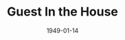 ---
title: Guest In the House
date: 1949-01-14
closing_date: 1949-01-21
layout: productions
playbill:
Theatre: Theatre Jacksonville
Venue: Little Theatre
cast:
- Ann Proctor: Alice Ahern
- Dan Proctor: LaMarr Wigg
- Evelyn Heath: Alma Jones Eddy
- Frank Dow: Don Heebner
- Rev. Shaw: Gene Patton
- Douglas Proctor: Gene Sayre
- Lee Proctor: Joan Pomeroy
- Tracy: June Stoy
- Hilda: Mathielde Colle
- Miriam Blake: Mickey M. Mills
- Mrs. Dow: Jean Heebner
- Pamela Rhodes: VerMelle McCarter
- Aunt Martha Proctor: Louise Royall Howarth
crew:
- Director: Paul E. Geisenhof
- Stage Manager: Carolina Rawls
- Assistant Stage Manager: Laurel Barton
- Set Design: Duke LeBrun
- Scene painting and construction:
  - Ed Keisling
  - Elmo Lehman
  - Karen O'Shaughnessy
- Properties: Ruth Buell
- Properties Assistant:
  - June Stoy
  - Peggy Connelly
  - Vonnie Patton
- Lighting controls:
  - Deborah Benson
  - Natalie Clarke
  - Su Hawkins
- Sound Technician:
  - Don Heebner
  - Elaine Singer
  - Gene Patton
  - Sue Miller
- Costume Assistant: Polly Clendenning
- Make-up assistant:
  - Ann Frankenberg
  - Betty Jane Mizelle
  - Jane Porter
  - Louise Elkins
understudies:
orchestra:
---